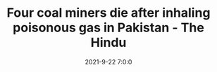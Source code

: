 ---
"title": "Four coal miners die after inhaling poisonous gas in Pakistan - The Hindu"
"date": "2021-9-22 7:0:0"
"feed_name": "GOOGLENEWSMINING"
"feed_website": "https://news.google.com/search?q=mining%2Bincident&hl=en-US&gl=US&ceid=US:en"
"feed_rss": "https://news.google.com/rss/search?q=mining%2Bincident&hl=en-US&gl=US&ceid=US:en"
"link": "https://www.thehindu.com/news/international/four-coal-miners-die-after-inhaling-poisonous-gas-in-pakistan/article36599901.ece"
"source": "{'href': 'https://www.thehindu.com', 'title': 'The Hindu'}"
"file": "_posts/2021-1-1-6da34cbf9e9e6f5e9f8188d85dd252b267408963.md"
"accident": "1"
"drilling": "0"
"dead": "4"
"injured": "0"
"arrested": "0"
"where": "mining site"
"causes": "gas"
"place": "pakistan"
"place_uri": "http://en.wikipedia.org/wiki/Pakistan"
---